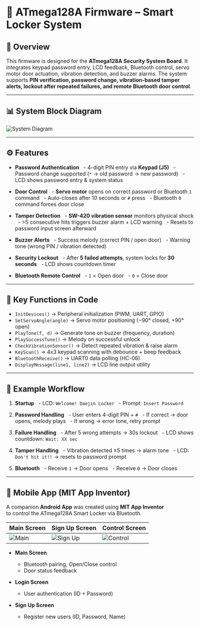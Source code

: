 # 🔐 ATmega128A Firmware – Smart Locker System

## 🔎 Overview
This firmware is designed for the **ATmega128A Security System Board**.
It integrates keypad password entry, LCD feedback, Bluetooth control, servo motor door actuation, vibration detection, and buzzer alarms.
The system supports **PIN verification, password change, vibration-based tamper alerts, lockout after repeated failures, and remote Bluetooth door control**.

---

## 📊 System Block Diagram
![System Diagram](/docs/images/Diagram.png)

---

## ⚙️ Features

- **Password Authentication**
  - 4-digit PIN entry via **Keypad (J5)**
  - Password change supported (`*` → old password → new password)
  - LCD shows password entry & system status

- **Door Control**
  - **Servo motor** opens on correct password or Bluetooth `1` command
  - Auto-closes after 10 seconds or `#` press
  - Bluetooth `0` command forces door close

- **Tamper Detection**
  - **SW-420 vibration sensor** monitors physical shock
  - >5 consecutive hits triggers buzzer alarm + LCD warning
  - Resets to password input screen afterward

- **Buzzer Alerts**
  - Success melody (correct PIN / open door)
  - Warning tone (wrong PIN / vibration detected)

- **Security Lockout**
  - After **5 failed attempts**, system locks for **30 seconds**
  - LCD shows countdown timer

- **Bluetooth Remote Control**
  - `1` = Open door
  - `0` = Close door

---

## 🧩 Key Functions in Code

- `InitDevices()` → Peripheral initialization (PWM, UART, GPIO)
- `SetServoAngle(angle)` → Servo motor positioning (−90° closed, +90° open)
- `PlayTone(f, d)` → Generate tone on buzzer (frequency, duration)
- `PlaySuccessTune()` → Melody on successful unlock
- `CheckVibrationSensor()` → Detect repeated vibration & raise alarm
- `KeyScan()` → 4x3 keypad scanning with debounce + beep feedback
- `BluetoothReceive()` → UART0 data polling (HC-06)
- `DisplayMessage(line1, line2)` → LCD line output utility

---

## 📜 Example Workflow
1. **Startup**
   - LCD: `Welcome! Daejin Locker`
   - Prompt: `Insert Password`

2. **Password Handling**
   - User enters 4-digit PIN + `#`
   - If correct → door opens, melody plays
   - If wrong → error tone, retry prompt

3. **Failure Handling**
   - After 5 wrong attempts → 30s lockout
   - LCD shows countdown: `Wait: XX sec`

4. **Tamper Handling**
   - Vibration detected ≥5 times → alarm tone
   - LCD: `Don't hit it!!` → resets to password prompt

5. **Bluetooth**
   - Receive `1` → Door opens
   - Receive `0` → Door closes

---

## 📱 Mobile App (MIT App Inventor)

A companion **Android App** was created using **MIT App Inventor**  
to control the ATmega128A Smart Locker via Bluetooth.

| Main Screen | Sign Up Screen | Control Screen |
|-------------|--------------|----------------|
| ![Main](../docs/images/APP(1).png) | ![Sign Up](../docs/images/APP(2).png) | ![Control](../docs/images/APP(3).png) |

- **Main Screen**
  - Bluetooth pairing, Open/Close control
  - Door status feedback  

- **Login Screen**
  - User authentication (ID + Password)

- **Sign Up Screen**
  - Register new users (ID, Password, Name)
